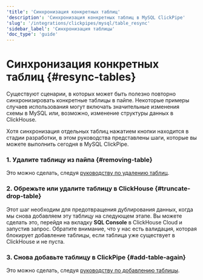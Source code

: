 ```yaml
---
'title': 'Синхронизация конкретных таблиц'
'description': 'Синхронизация конкретных таблиц в MySQL ClickPipe'
'slug': '/integrations/clickpipes/mysql/table_resync'
'sidebar_label': 'Синхронизация таблицы'
'doc_type': 'guide'
---
```



# Синхронизация конкретных таблиц {#resync-tables}

Существуют сценарии, в которых может быть полезно повторно синхронизировать конкретные таблицы в пайпе. Некоторые примеры случаев использования могут включать значительные изменения схемы в MySQL или, возможно, изменение структуры данных в ClickHouse.

Хотя синхронизация отдельных таблиц нажатием кнопки находится в стадии разработки, в этом руководства представлены шаги, которые вы можете выполнить сегодня в MySQL ClickPipe.

### 1. Удалите таблицу из пайпа {#removing-table}

Это можно сделать, следуя [руководству по удалению таблиц](./removing_tables).

### 2. Обрежьте или удалите таблицу в ClickHouse {#truncate-drop-table}

Этот шаг необходим для предотвращения дублирования данных, когда мы снова добавляем эту таблицу на следующем этапе. Вы можете сделать это, перейдя на вкладку **SQL Console** в ClickHouse Cloud и запустив запрос. Обратите внимание, что у нас есть валидация, которая блокирует добавление таблицы, если таблица уже существует в ClickHouse и не пуста.

### 3. Снова добавьте таблицу в ClickPipe {#add-table-again}

Это можно сделать, следуя [руководству по добавлению таблицы](./add_table).
